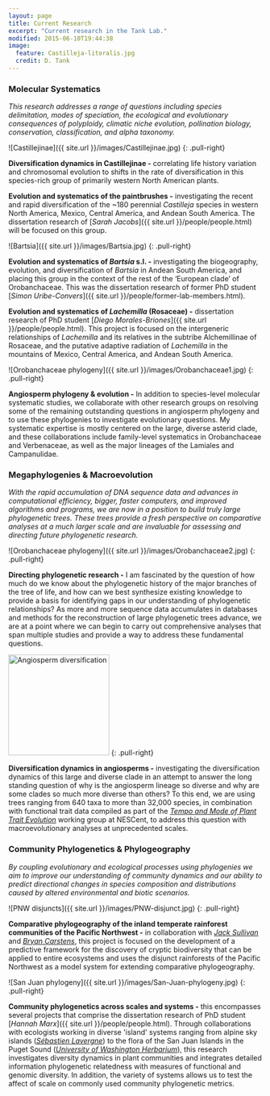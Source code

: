 ```yaml
---
layout: page
title: Current Research
excerpt: "Current research in the Tank Lab."
modified: 2015-06-10T19:44:38
image:
  feature: Castilleja-litoralis.jpg
  credit: D. Tank
---
```

### Molecular Systematics

*This research addresses a range of questions including species delimitation, modes of speciation, the ecological and evolutionary consequences of polyploidy, climatic niche evolution, pollination biology, conservation, classification, and alpha taxonomy.*

![Castillejinae]({{ site.url }}/images/Castillejinae.jpg)
{: .pull-right}

**Diversification dynamics in Castillejinae -** correlating life history variation and chromosomal evolution to shifts in the rate of diversification in this species-rich group of primarily western North American plants.

**Evolution and systematics of the paintbrushes -** investigating the recent and rapid diversification of the ~180 perennial <i>Castilleja</i> species in western North America, Mexico, Central America, and Andean South America. The dissertation research of [*Sarah Jacobs*]({{ site.url }}/people/people.html) will be focused on this group.

![Bartsia]({{ site.url }}/images/Bartsia.jpg)
{: .pull-right}

**Evolution and systematics of <i>Bartsia</i> s.l. -** investigating the biogeography, evolution, and diversification of <i>Bartsia</i> in Andean South America, and placing this group in the context of the rest of the ‘European clade’ of Orobanchaceae. This was the dissertation research of former PhD student [*Simon Uribe-Convers*]({{ site.url }}/people/former-lab-members.html). 

**Evolution and systematics of <i>Lachemilla</i> (Rosaceae) -** dissertation research of  PhD student [*Diego Morales-Briones*]({{ site.url }}/people/people.html). This project is focused on the intergeneric relationships of <i>Lachemilla</i> and its relatives in the subtribe Alchemillinae of Rosaceae, and the putative adaptive radiation of <i>Lachemilla</i> in the mountains of Mexico, Central America, and Andean South America.

![Orobanchaceae phylogeny]({{ site.url }}/images/Orobanchaceae1.jpg)
{: .pull-right}

**Angiosperm phylogeny & evolution -** In addition to species-level molecular systematic studies, we collaborate with other research groups on resolving some of the remaining outstanding questions in angiosperm phylogeny and to use these phylogenies to investigate evolutionary questions. My systematic expertise is mostly centered on the large, diverse asterid clade, and these collaborations include family-level systematics in Orobanchaceae and Verbenaceae, as well as the major lineages of the Lamiales and Campanulidae. 

### Megaphylogenies & Macroevolution

*With the rapid accumulation of DNA sequence data and advances in computational efficiency, bigger, faster computers, and improved algorithms and programs, we are now in a position to build truly large phylogenetic trees. These trees provide a fresh perspective on comparative analyses at a much larger scale and are invaluable for assessing and directing future phylogenetic research.*

![Orobanchaceae phylogeny]({{ site.url }}/images/Orobanchaceae2.jpg)
{: .pull-right}

**Directing phylogenetic research -** I am fascinated by the question of how much do we know about the phylogenetic history of the major branches of the tree of life, and how can we best synthesize existing knowledge to provide a basis for identifying gaps in our understanding of phylogenetic relationships? As more and more sequence data accumulates in databases and methods for the reconstruction of large phylogenetic trees advance, we are at a point where we can begin to carry out comprehensive analyses that span multiple studies and provide a way to address these fundamental questions. 

<img src="{{ site.url }}/images/Angiosperm-medusa2.jpg" alt="Angiosperm diversification" width="200" height="200">
{: .pull-right}

**Diversification dynamics in angiosperms -** investigating the diversification dynamics of this large and diverse clade in an attempt to answer the long standing question of why is the angiosperm lineage so diverse and why are some clades so much more diverse than others? To this end, we are using trees ranging from 640 taxa to more than 32,000 species, in combination with functional trait data compiled as part of the [*Tempo and Mode of Plant Trait Evolution*](http://www.nescent.org/science/awards_summary.php?id=269) working group at NESCent, to address this question with macroevolutionary analyses at unprecedented scales.

### Community Phylogenetics & Phylogeography

*By coupling evolutionary and ecological processes using phylogenies we aim to improve our understanding of community dynamics and our ability to predict directional changes in species composition and distributions caused by altered environmental and biotic scenarios.*

![PNW disjuncts]({{ site.url }}/images/PNW-disjunct.jpg)
{: .pull-right}

**Comparative phylogeography of the inland temperate rainforest communities of the Pacific Northwest -** in collaboration with [*Jack Sullivan*](http://www.webpages.uidaho.edu/~jacks/) and [*Bryan Carstens*](http://carstenslab.org.ohio-state.edu/), this project is focused on the development of a predictive framework for the discovery of cryptic biodiversity that can be applied to entire ecosystems and uses the disjunct rainforests of the Pacific Northwest as a model system for extending comparative phylogeography.

![San Juan phylogeny]({{ site.url }}/images/San-Juan-phylogeny.jpg)
{: .pull-right}

**Community phylogenetics across scales and systems -** this encompasses several projects that comprise the dissertation research of PhD student [*Hannah Marx*]({{ site.url }}/people/people.html). Through collaborations with ecologists working in diverse 'island' systems ranging from alpine sky islands ([*Sébastien Lavergne*](http://seb.lavergne.free.fr)) to the flora of the San Juan Islands in the Puget Sound ([*University of Washington Herbarium*](http://biology.burke.washington.edu/herbarium/resources/sanjuanatlas.php)), this research investigates diversity dynamics in plant communities and integrates detailed information phylogenetic relatedness with measures of functional and genomic diversity. In addition, the variety of systems allows us to test the affect of scale on commonly used community phylogenetic metrics.

[^1]: Example: *domain.com/category-name/post-title*